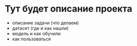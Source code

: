 # Тут будет описание проекта
- описание задачи (что делаем)
- датасет (где и как нашли)
- модель и как обучили
- как пользоваться